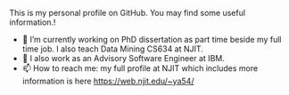 
This is my personal profile on GitHub. You may find some useful information.!
- 🔭 I’m currently working on PhD dissertation as part time beside my full time job. I also teach Data Mining CS634 at NJIT.
- 🔭 I also work as an Advisory Software Engineer at IBM.
- 📫 How to reach me: my full profile at NJIT which includes more information is here https://web.njit.edu/~ya54/
<!--
**ya54/ya54** is a ✨ _special_ ✨ repository because its `README.md` (this file) appears on your GitHub profile.

Here are some ideas to get you started:

- 🔭 I’m currently working on ...
- 🌱 I’m currently learning ...
- 👯 I’m looking to collaborate on ...
- 🤔 I’m looking for help with ...
- 💬 Ask me about ...
- 📫 How to reach me: ...
- 😄 Pronouns: ...
- ⚡ Fun fact: ...
-->
